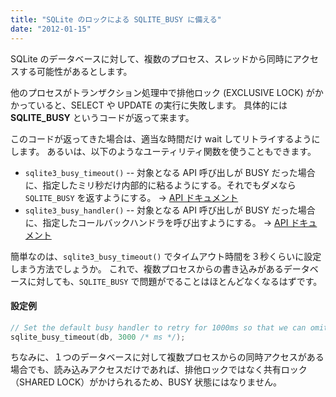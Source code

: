 ```yaml
---
title: "SQLite のロックによる SQLITE_BUSY に備える"
date: "2012-01-15"
---
```


SQLite のデータベースに対して、複数のプロセス、スレッドから同時にアクセスする可能性があるとします。

他のプロセスがトランザクション処理中で排他ロック (EXCLUSIVE LOCK) がかかっていると、SELECT や UPDATE の実行に失敗します。
具体的には **SQLITE_BUSY** というコードが返って来ます。

このコードが返ってきた場合は、適当な時間だけ wait してリトライするようにします。
あるいは、以下のようなユーティリティ関数を使うこともできます。

- `sqlite3_busy_timeout()` -- 対象となる API 呼び出しが BUSY だった場合に、指定したミリ秒だけ内部的に粘るようにする。それでもダメなら `SQLITE_BUSY` を返すようにする。 → [API ドキュメント](http://www.sqlite.org/c3ref/busy_timeout.html)
- `sqlite3_busy_handler()` -- 対象となる API 呼び出しが BUSY だった場合に、指定したコールバックハンドラを呼び出すようにする。 → [API ドキュメント](http://www.sqlite.org/c3ref/busy_handler.html)

簡単なのは、`sqlite3_busy_timeout()` でタイムアウト時間を３秒くらいに設定しまう方法でしょうか。
これで、複数プロセスからの書き込みがあるデータベースに対しても、`SQLITE_BUSY` で問題がでることはほとんどなくなるはずです。

#### 設定例

~~~ cpp
// Set the default busy handler to retry for 1000ms so that we can omit retry code.
sqlite_busy_timeout(db, 3000 /* ms */);
~~~

ちなみに、１つのデータベースに対して複数プロセスからの同時アクセスがある場合でも、読み込みアクセスだけであれば、排他ロックではなく共有ロック（SHARED LOCK）がかけられるため、BUSY 状態にはなりません。

